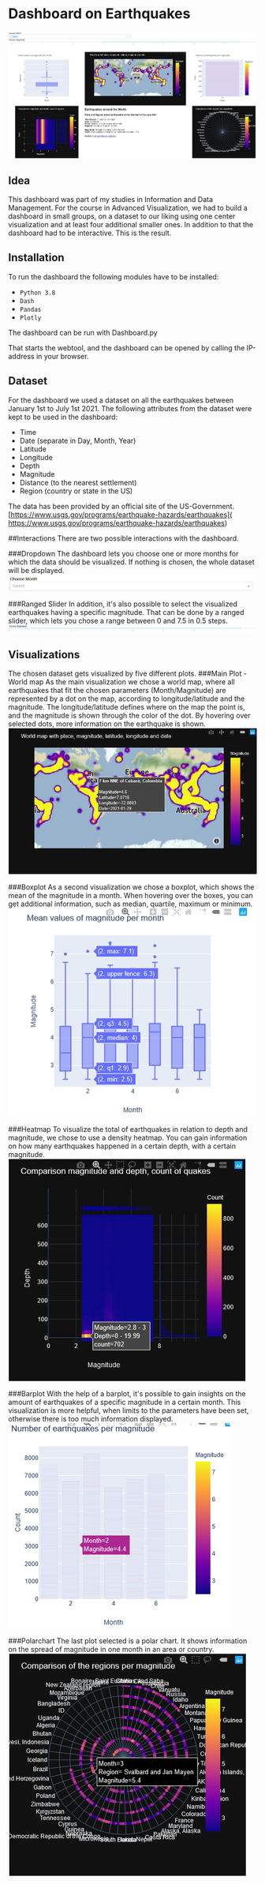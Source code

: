 # Dashboard on Earthquakes
![](images/Abbildung_Anwendungsbeispiel_March.JPG)

## Idea
This dashboard was part of my studies in Information and Data Management. For the course in Advanced Visualization, we had to build 
a dashboard in small groups, on a dataset to our liking using one center visualization and at least four additional smaller ones.
In addition to that the dashboard had to be interactive.
This is the result.

## Installation
To run the dashboard the following modules have to be installed:
- `Python 3.8`
- `Dash`
- `Pandas`
- `Plotly`

The dashboard can be run with Dashboard.py

That starts the webtool, and the dashboard can be opened by calling the IP-address in your browser.


## Dataset
For the dashboard we used a dataset on all the earthquakes between January 1st to July 1st 2021. 
The following attributes from the dataset were kept to be used in the dashboard:
- Time
- Date (separate in Day, Month, Year)
- Latitude
- Longitude
- Depth
- Magnitude
- Distance (to the nearest settlement)
- Region (country or state in the US)

The data has been provided by an official site of the US-Government.
[https://www.usgs.gov/programs/earthquake-hazards/earthquakes]( https://www.usgs.gov/programs/earthquake-hazards/earthquakes)


##Interactions
There are two possible interactions with the dashboard.


###Dropdown
The dashboard lets you choose one or more months for which the data should be visualized. If nothing is chosen, the whole dataset will be displayed.
![](images/Dropdown.png)


###Ranged Slider
In addition, it's also possible to select the visualized earthquakes having a specific magnitude.
That can be done by a ranged slider, which lets you chose a range between 0 and 7.5 in 0.5 steps.
![](images/Slider.png)


## Visualizations
The chosen dataset gets visualized by five different plots.
###Main Plot - World map
As the main visualization we chose a world map, where all earthquakes that fit the chosen parameters (Month/Magnitude) are represented by a dot on the map, according to longitude/latitude and
the magnitude. The longitude/latitude defines where on the map the point is, and the magnitude is shown through the color of the dot.
By hovering over selected dots, more information on the earthquake is shown.
![](images/Worldmap.png)


###Boxplot
As a second visualization we chose a boxplot, which shows the mean of the magnitude in a month. When hovering over the boxes, you can get additional information,
such as median, quartile, maximum or minimum.
![](images/Boxplot.png)


###Heatmap
To visualize the total of earthquakes in relation to depth and magnitude, we chose to use a density heatmap.
You can gain information on how many earthquakes happened in a certain depth, with a certain magnitude.
![](images/Heatmap.png)


###Barplot
With the help of a barplot, it's possible to gain insights on the amount of earthquakes of a specific magnitude in a certain month.
This visualization is more helpful, when limits to the parameters have been set, otherwise there is too much information displayed. 
![](images/Barplot.png)


###Polarchart
The last plot selected is a polar chart. It shows information on the spread of magnitude in one month in an area or country.
![](images/Polarchart.png)

